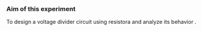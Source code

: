 ### Aim of this experiment
To design a voltage divider circuit using resistora and analyze its behavior .

